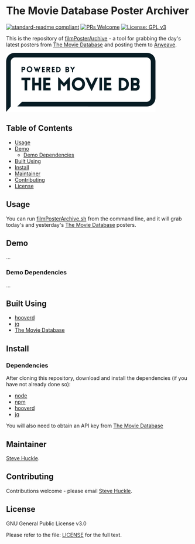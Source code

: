 # The Movie Database Poster Archiver

[![standard-readme compliant](https://img.shields.io/badge/readme%20style-standard-brightgreen.svg?style=flat-square)](https://github.com/RichardLitt/standard-readme)
[![PRs Welcome](https://img.shields.io/badge/PRs-welcome-brightgreen.svg?style=flat-square)](/docs/prs.md) [![License: GPL v3](https://img.shields.io/badge/License-GPL%20v3-blue.svg)](/docs/LICENSE.txt)

This is the repository of [filmPosterArchive](/bin/filmPosterArchive.sh) - a tool for grabbing the day's latest posters from [The Movie Database](https://www.themoviedb.org/en) and posting them to [Arweave](https://www.arweave.org).

![](/images/tmdb.png)

## Table of Contents

- [Usage](#usage)
- [Demo](#demo)
  - [Demo Dependencies](#demo-dependencies)  
- [Built Using](#built-using)  
- [Install](#install)
- [Maintainer](#maintainer)
- [Contributing](#contributing)
- [License](#license)

## Usage

You can run [filmPosterArchive.sh](/bin/filmPosterArchive.sh) from the command line, and it will grab today's and yesterday's [The Movie Database](https://www.themoviedb.org) posters.

## Demo

...

### Demo Dependencies

...

## Built Using

- [hooverd](https://github.com/samcamwilliams/hooverd)
- [jq](https://stedolan.github.io/jq/)
- [The Movie Database](https://www.themoviedb.org)

## Install



### Dependencies

After cloning this repository, download and install the dependencies (if you have not already done so):

- [node](https://nodejs.org/en/)
- [npm](https://www.npmjs.com/)
- [hooverd](https://github.com/samcamwilliams/hooverd)
- [jq](https://stedolan.github.io/jq/)

You will also need to obtain an API key from [The Movie Database](https://www.themoviedb.org)

## Maintainer

[Steve Huckle](https://glowkeeper.github.io/).

## Contributing

Contributions welcome - please email [Steve Huckle](https://glowkeeper.github.io/).

## License

GNU General Public License v3.0

Please refer to the file: [LICENSE](/docs/LICENSE.txt) for the full text.

